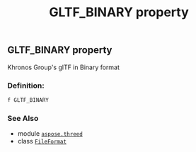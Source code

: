 ﻿---
title: GLTF_BINARY property
second_title: Aspose.3D for Python via .NET API References
description: 
type: docs
weight: 320
url: /python-net/aspose.threed/fileformat/gltf_binary/
is_root: false
---

## GLTF_BINARY property


Khronos Group's glTF in Binary format
### Definition:
```python
f GLTF_BINARY 
```

### See Also
* module [`aspose.threed`](../../)
* class [`FileFormat`](/3d/python-net/aspose.threed/fileformat)
